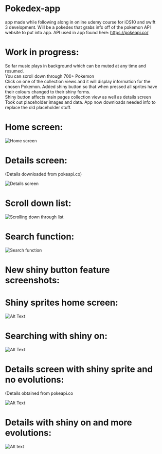 # Pokedex-app
app made while following along in online udemy course for iOS10 and swift 3 development. Will be a pokedex that grabs info off of the pokemon API website to put into app. 
API used in app found here: https://pokeapi.co/  

# Work in progress:   
So far music plays in background which can be muted at any time and resumed.  
You can scroll down through 700+ Pokemon  
Click on one of the collection views and it will display information for the chosen Pokemon.
Added shiny button so that when pressed all sprites have their colours changed to their shiny forms.  
Shiny button affects main pages collection view as well as details screen  
Took out placeholder images and data. App now downloads needed info to replace the old placeholder stuff.




  
# Home screen:  

![Home screen](https://github.com/Brandon9721/Pokedex-app/blob/master/AppJustOpened.png)  

# Details screen:  
(Details downloaded from pokeapi.co)

![Details screen](https://github.com/Brandon9721/Pokedex-app/blob/master/ViewInformation.png)  

# Scroll down list:  

![Scrolling down through list](https://github.com/Brandon9721/Pokedex-app/blob/master/ScrollDownListAndMusicPlayerShutoff.png)  

# Search function:  

![Search function](SearchFunction.png)  

  
# New shiny button feature screenshots:  

# Shiny sprites home screen:  

![Alt Text](https://github.com/Brandon9721/Pokedex-app/blob/master/ShinyHome.png)  

# Searching with shiny on:  

![Alt Text](https://github.com/Brandon9721/Pokedex-app/blob/master/ShinySearch.png)  

# Details screen with shiny sprite and no evolutions:   
(Details obtained from pokeapi.co

![Alt Text](https://github.com/Brandon9721/Pokedex-app/blob/master/ShinyNoEvo.png)  

# Details with shiny on and more evolutions:  

![Alt text](https://github.com/Brandon9721/Pokedex-app/blob/master/ShinyWithEvo.png)

